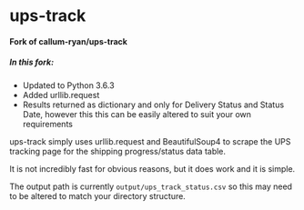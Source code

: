 # ups-track

#### Fork of callum-ryan/ups-track

##### In this fork:

* Updated to Python 3.6.3
* Added urllib.request
* Results returned as dictionary and only for Delivery Status and Status Date, however this
this can be easily altered to suit your own requirements

ups-track simply uses urllib.request and BeautifulSoup4 to scrape the
UPS tracking page for the shipping progress/status data table.

It is not incredibly fast for obvious reasons, but it does work and it is
simple.

The output path is currently ```output/ups_track_status.csv``` so this may
need to be altered to match your directory structure.